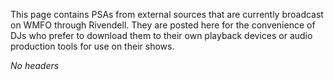 This page contains PSAs from external sources that are currently broadcast on WMFO through Rivendell. They are posted here for the convenience of DJs who prefer to download them to their own playback devices or audio production tools for use on their shows.

*No headers*

